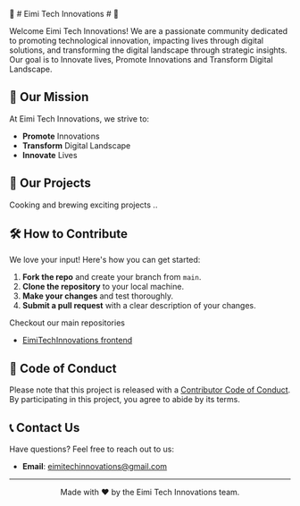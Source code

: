 🌟 # Eimi Tech Innovations # 🌟

Welcome Eimi Tech Innovations! We are a passionate community dedicated to promoting technological innovation, impacting lives through digital solutions, and transforming the digital landscape through strategic insights. Our goal is to Innovate lives, Promote Innovations and Transform Digital Landscape.


## 🚀 Our Mission

At Eimi Tech Innovations, we strive to:
- **Promote** Innovations
- **Transform** Digital Landscape
- **Innovate** Lives

## 💼 Our Projects

Cooking and brewing exciting projects ..

## 🛠️ How to Contribute

We love your input! Here's how you can get started:
1. **Fork the repo** and create your branch from `main`.
2. **Clone the repository** to your local machine.
3. **Make your changes** and test thoroughly.
4. **Submit a pull request** with a clear description of your changes.

Checkout our main repositories
- [EimiTechInnovations frontend](https://github.com/EimiTech-Innovations/EimiTech-webpage/tree/main/client)

<!-- For detailed contribution guidelines, please refer to our [Contributing Guide](CONTRIBUTING.md). -->

## 📄 Code of Conduct

Please note that this project is released with a [Contributor Code of Conduct](https://github.com/EimiTech-Innovations/.github/blob/main/profile/CODE_OF_CONDUCT.md). By participating in this project, you agree to abide by its terms.

## 📞 Contact Us

Have questions? Feel free to reach out to us:
- **Email**: eimitechinnovations@gmail.com


<!-- ## ⭐ Acknowledgements

We would like to thank the following individuals and organizations for their support:
-  -->

---

<p align="center">
  Made with ❤️ by the Eimi Tech Innovations team.
</p>

